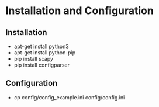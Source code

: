# Installation and Configuration

## Installation

 * apt-get install python3
 * apt-get install python-pip
 * pip install scapy
 * pip install configparser

## Configuration

 * cp config/config_example.ini config/config.ini
